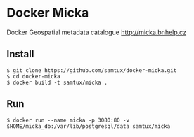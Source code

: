 # Docker Micka
Docker Geospatial metadata catalogue http://micka.bnhelp.cz

## Install
```
$ git clone https://github.com/samtux/docker-micka.git
$ cd docker-micka
$ docker build -t samtux/micka .
```

## Run

```
$ docker run --name micka -p 3080:80 -v $HOME/micka_db:/var/lib/postgresql/data samtux/micka
```
